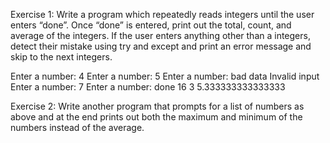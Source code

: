 Exercise 1: 
Write a program which repeatedly reads integers until the user enters “done”. 
Once “done” is entered, print out the total, count, and average of the integers. 
If the user enters anything other than a integers, detect their mistake using try and except and print an error message and skip to the next integers.

Enter a number: 4
Enter a number: 5
Enter a number: bad data
Invalid input
Enter a number: 7
Enter a number: done
16 3 5.333333333333333


Exercise 2: Write another program that prompts for a list of numbers as above and at the end prints out both the maximum and minimum of the numbers instead of the average.

